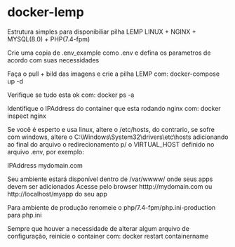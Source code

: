 # docker-lemp
Estrutura simples para disponibiliar pilha LEMP LINUX + NGINX + MYSQL(8.0) + PHP(7.4-fpm)

Crie uma copia de .env_example como .env e defina os parametros de acordo com suas necessidades

Faça o pull + bild das imagens e crie a pilha LEMP com:
docker-compose up -d

Verifique se tudo esta ok com:
docker ps -a

Identifique o IPAddress do container que esta rodando nginx com:
docker inspect nginx

Se você é esperto e usa linux, altere o /etc/hosts, do contrario, se sofre com windows, altere o C:\Windows\System32\drivers\etc\hosts adicionando ao final do arquivo o 
redirecionamento p/ o VIRTUAL_HOST definido no arquivo .env, por exemplo:

IPAddress mydomain.com

Seu ambiente estará disponível dentro de /var/wwww/ onde seus apps devem ser adicionados
Acesse pelo browser htttp://mydomain.com ou http://localhost/myapp do seu app

Para ambiente de produção renomeie o php/7.4-fpm/php.ini-production para php.ini

Sempre que houver a necessidade de alterar algum arquivo de configuração, reinicie o container com:
docker restart containername
